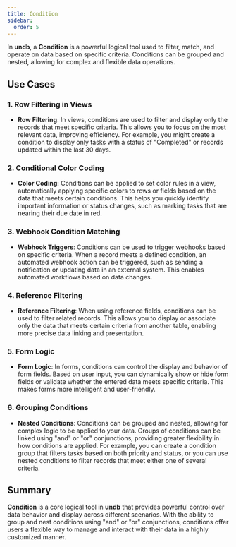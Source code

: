 ```yaml
---
title: Condition
sidebar:
  order: 5
---
```


In **undb**, a **Condition** is a powerful logical tool used to filter, match, and operate on data based on specific criteria. Conditions can be grouped and nested, allowing for complex and flexible data operations.

## Use Cases

### 1. Row Filtering in Views

- **Row Filtering**: In views, conditions are used to filter and display only the records that meet specific criteria. This allows you to focus on the most relevant data, improving efficiency. For example, you might create a condition to display only tasks with a status of "Completed" or records updated within the last 30 days.

### 2. Conditional Color Coding

- **Color Coding**: Conditions can be applied to set color rules in a view, automatically applying specific colors to rows or fields based on the data that meets certain conditions. This helps you quickly identify important information or status changes, such as marking tasks that are nearing their due date in red.

### 3. Webhook Condition Matching

- **Webhook Triggers**: Conditions can be used to trigger webhooks based on specific criteria. When a record meets a defined condition, an automated webhook action can be triggered, such as sending a notification or updating data in an external system. This enables automated workflows based on data changes.

### 4. Reference Filtering

- **Reference Filtering**: When using reference fields, conditions can be used to filter related records. This allows you to display or associate only the data that meets certain criteria from another table, enabling more precise data linking and presentation.

### 5. Form Logic

- **Form Logic**: In forms, conditions can control the display and behavior of form fields. Based on user input, you can dynamically show or hide form fields or validate whether the entered data meets specific criteria. This makes forms more intelligent and user-friendly.

### 6. Grouping Conditions

- **Nested Conditions**: Conditions can be grouped and nested, allowing for complex logic to be applied to your data. Groups of conditions can be linked using "and" or "or" conjunctions, providing greater flexibility in how conditions are applied. For example, you can create a condition group that filters tasks based on both priority and status, or you can use nested conditions to filter records that meet either one of several criteria.

## Summary

**Condition** is a core logical tool in **undb** that provides powerful control over data behavior and display across different scenarios. With the ability to group and nest conditions using "and" or "or" conjunctions, conditions offer users a flexible way to manage and interact with their data in a highly customized manner.
